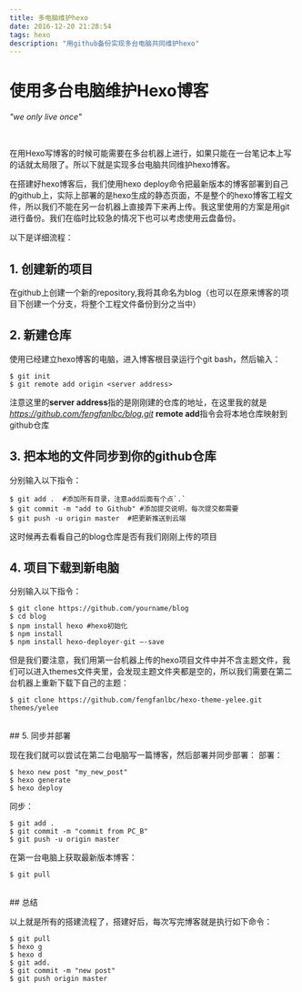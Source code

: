 ```yaml
---
title: 多电脑维护hexo
date: 2016-12-20 21:28:54
tags: hexo
description: "用github备份实现多台电脑共同维护hexo"
---
```


<!-- more -->

# 使用多台电脑维护Hexo博客

*"we only live once"*

<br/>



在用Hexo写博客的时候可能需要在多台机器上进行，如果只能在一台笔记本上写的话就太局限了。所以下就是实现多台电脑共同维护hexo博客。

在搭建好hexo博客后，我们使用hexo deploy命令把最新版本的博客部署到自己的github上，实际上部署的是hexo生成的静态页面，不是整个的hexo博客工程文件，所以我们不能在另一台机器上直接弄下来再上传。我这里使用的方案是用git进行备份。我们在临时比较急的情况下也可以考虑使用云盘备份。

以下是详细流程：
<br/>
## 1. 创建新的项目

在github上创建一个新的repository,我将其命名为blog（也可以在原来博客的项目下创建一个分支，将整个工程文件备份到分之当中）
<br/>
## 2. 新建仓库

使用已经建立hexo博客的电脑，进入博客根目录运行个git bash，然后输入：
```command
$ git init
$ git remote add origin <server address>
```
注意这里的**server address**指的是刚刚建的仓库的地址，在这里我的就是 *https://github.com/fengfanlbc/blog.git* 
**remote add**指令会将本地仓库映射到github仓库
<br/>
## 3. 把本地的文件同步到你的github仓库

分别输入以下指令：
```command
$ git add .  #添加所有目录，注意add后面有个点`.`
$ git commit -m "add to Github" #添加提交说明，每次提交都需要
$ git push -u origin master  #把更新推送到云端
```
这时候再去看看自己的blog仓库是否有我们刚刚上传的项目
<br/>
## 4. 项目下载到新电脑

分别输入以下指令：
```command
$ git clone https://github.com/yourname/blog
$ cd blog
$ npm install hexo #hexo初始化
$ npm install
$ npm install hexo-deployer-git –-save
```
但是我们要注意，我们用第一台机器上传的hexo项目文件中并不含主题文件，我们可以进入themes文件夹里，会发现主题文件夹都是空的，所以我们需要在第二台机器上重新下载下自己的主题：
```commnad
$ git clone https://github.com/fengfanlbc/hexo-theme-yelee.git themes/yelee
```
<br/>
## 5. 同步并部署

现在我们就可以尝试在第二台电脑写一篇博客，然后部署并同步部署：
部署：
```command
$ hexo new post "my_new_post"
$ hexo generate
$ hexo deploy
```
同步：
```command
$ git add .
$ git commit -m "commit from PC_B"
$ git push -u origin master
```
在第一台电脑上获取最新版本博客：
```command
$ git pull
```
<br/>
## 总结

以上就是所有的搭建流程了，搭建好后，每次写完博客就是执行如下命令：
```command
$ git pull
$ hexo g
$ hexo d
$ git add.
$ git commit -m "new post"
$ git push origin master
```





